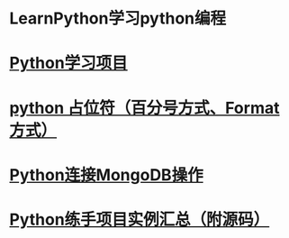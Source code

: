 # LearnPython学习python编程

# <a href="https://github.com/geekcomputers/Python">Python学习项目</a>
# <a href="https://blog.csdn.net/tz_zs/article/details/78228542">python 占位符（百分号方式、Format 方式）</a>
# <a href="https://www.yiibai.com/mongodb/mongodb_python.html">Python连接MongoDB操作</a>
# <a href="https://zhuanlan.zhihu.com/p/347462010">Python练手项目实例汇总（附源码）</a>

